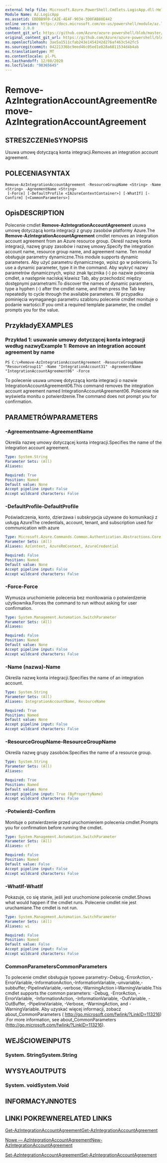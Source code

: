 ```yaml
---
external help file: Microsoft.Azure.PowerShell.Cmdlets.LogicApp.dll-Help.xml
Module Name: Az.LogicApp
ms.assetid: EBDBB9F0-CA2E-4E4F-9034-3D0FAB88E442
online version: https://docs.microsoft.com/en-us/powershell/module/az.logicapp/remove-azintegrationaccountagreement
schema: 2.0.0
content_git_url: https://github.com/Azure/azure-powershell/blob/master/src/LogicApp/LogicApp/help/Remove-AzIntegrationAccountAgreement.md
original_content_git_url: https://github.com/Azure/azure-powershell/blob/master/src/LogicApp/LogicApp/help/Remove-AzIntegrationAccountAgreement.md
ms.openlocfilehash: 3ae5a1511cfab243e1454242d276af463c542fc5
ms.sourcegitcommit: 04221336bc9eed46c05ed1e828a6811534d4b4ab
ms.translationtype: MT
ms.contentlocale: pl-PL
ms.lasthandoff: 12/08/2020
ms.locfileid: "98365645"
---
```

# <span data-ttu-id="8e7b2-101">Remove-AzIntegrationAccountAgreement</span><span class="sxs-lookup"><span data-stu-id="8e7b2-101">Remove-AzIntegrationAccountAgreement</span></span>

## <span data-ttu-id="8e7b2-102">STRESZCZENIe</span><span class="sxs-lookup"><span data-stu-id="8e7b2-102">SYNOPSIS</span></span>
<span data-ttu-id="8e7b2-103">Usuwa umowę dotyczącą konta integracji.</span><span class="sxs-lookup"><span data-stu-id="8e7b2-103">Removes an integration account agreement.</span></span>

## <span data-ttu-id="8e7b2-104">POLECENIA</span><span class="sxs-lookup"><span data-stu-id="8e7b2-104">SYNTAX</span></span>

```
Remove-AzIntegrationAccountAgreement -ResourceGroupName <String> -Name <String> -AgreementName <String>
 [-Force] [-DefaultProfile <IAzureContextContainer>] [-WhatIf] [-Confirm] [<CommonParameters>]
```

## <span data-ttu-id="8e7b2-105">Opis</span><span class="sxs-lookup"><span data-stu-id="8e7b2-105">DESCRIPTION</span></span>
<span data-ttu-id="8e7b2-106">Polecenie cmdlet **Remove-AzIntegrationAccountAgreement** usuwa umowę dotyczącą konta integracji z grupy zasobów platformy Azure.</span><span class="sxs-lookup"><span data-stu-id="8e7b2-106">The **Remove-AzIntegrationAccountAgreement** cmdlet removes an integration account agreement from an Azure resource group.</span></span>
<span data-ttu-id="8e7b2-107">Określ nazwę konta integracji, nazwę grupy zasobów i nazwę umowy.</span><span class="sxs-lookup"><span data-stu-id="8e7b2-107">Specify the integration account name, resource group name, and agreement name.</span></span>
<span data-ttu-id="8e7b2-108">Ten moduł obsługuje parametry dynamiczne.</span><span class="sxs-lookup"><span data-stu-id="8e7b2-108">This module supports dynamic parameters.</span></span>
<span data-ttu-id="8e7b2-109">Aby użyć parametru dynamicznego, wpisz go w poleceniu.</span><span class="sxs-lookup"><span data-stu-id="8e7b2-109">To use a dynamic parameter, type it in the command.</span></span>
<span data-ttu-id="8e7b2-110">Aby wykryć nazwy parametrów dynamicznych, wpisz znak łącznika (-) po nazwie polecenia cmdlet, a następnie naciskaj klawisz Tab, aby przechodzić między dostępnymi parametrami.</span><span class="sxs-lookup"><span data-stu-id="8e7b2-110">To discover the names of dynamic parameters, type a hyphen (-) after the cmdlet name, and then press the Tab key repeatedly to cycle through the available parameters.</span></span>
<span data-ttu-id="8e7b2-111">W przypadku pominięcia wymaganego parametru szablonu polecenie cmdlet monituje o podanie wartości.</span><span class="sxs-lookup"><span data-stu-id="8e7b2-111">If you omit a required template parameter, the cmdlet prompts you for the value.</span></span>

## <span data-ttu-id="8e7b2-112">Przykłady</span><span class="sxs-lookup"><span data-stu-id="8e7b2-112">EXAMPLES</span></span>

### <span data-ttu-id="8e7b2-113">Przykład 1: usuwanie umowy dotyczącej konta integracji według nazwy</span><span class="sxs-lookup"><span data-stu-id="8e7b2-113">Example 1: Remove an integration account agreement by name</span></span>
```
PS C:\>Remove-AzIntegrationAccountAgreement -ResourceGroupName "ResourceGroup11" -Name "IntegrationAccount31" -AgreementName "IntegrationAccountAgreement06" -Force
```

<span data-ttu-id="8e7b2-114">To polecenie usuwa umowę dotyczącą konta integracji o nazwie IntegrationAccountAgreement06.</span><span class="sxs-lookup"><span data-stu-id="8e7b2-114">This command removes the integration account agreement named IntegrationAccountAgreement06.</span></span>
<span data-ttu-id="8e7b2-115">Polecenie nie wyświetla monitu o potwierdzenie.</span><span class="sxs-lookup"><span data-stu-id="8e7b2-115">The command does not prompt you for confirmation.</span></span>

## <span data-ttu-id="8e7b2-116">PARAMETRÓW</span><span class="sxs-lookup"><span data-stu-id="8e7b2-116">PARAMETERS</span></span>

### <span data-ttu-id="8e7b2-117">-Agreementname</span><span class="sxs-lookup"><span data-stu-id="8e7b2-117">-AgreementName</span></span>
<span data-ttu-id="8e7b2-118">Określa nazwę umowy dotyczącej konta integracji.</span><span class="sxs-lookup"><span data-stu-id="8e7b2-118">Specifies the name of the integration account agreement.</span></span>

```yaml
Type: System.String
Parameter Sets: (All)
Aliases:

Required: True
Position: Named
Default value: None
Accept pipeline input: False
Accept wildcard characters: False
```

### <span data-ttu-id="8e7b2-119">-DefaultProfile</span><span class="sxs-lookup"><span data-stu-id="8e7b2-119">-DefaultProfile</span></span>
<span data-ttu-id="8e7b2-120">Poświadczenia, konto, dzierżawa i subskrypcja używane do komunikacji z usługą Azure</span><span class="sxs-lookup"><span data-stu-id="8e7b2-120">The credentials, account, tenant, and subscription used for communication with azure</span></span>

```yaml
Type: Microsoft.Azure.Commands.Common.Authentication.Abstractions.Core.IAzureContextContainer
Parameter Sets: (All)
Aliases: AzContext, AzureRmContext, AzureCredential

Required: False
Position: Named
Default value: None
Accept pipeline input: False
Accept wildcard characters: False
```

### <span data-ttu-id="8e7b2-121">-Force</span><span class="sxs-lookup"><span data-stu-id="8e7b2-121">-Force</span></span>
<span data-ttu-id="8e7b2-122">Wymusza uruchomienie polecenia bez monitowania o potwierdzenie użytkownika.</span><span class="sxs-lookup"><span data-stu-id="8e7b2-122">Forces the command to run without asking for user confirmation.</span></span>

```yaml
Type: System.Management.Automation.SwitchParameter
Parameter Sets: (All)
Aliases:

Required: False
Position: Named
Default value: None
Accept pipeline input: False
Accept wildcard characters: False
```

### <span data-ttu-id="8e7b2-123">-Name (nazwa)</span><span class="sxs-lookup"><span data-stu-id="8e7b2-123">-Name</span></span>
<span data-ttu-id="8e7b2-124">Określa nazwę konta integracji.</span><span class="sxs-lookup"><span data-stu-id="8e7b2-124">Specifies the name of an integration account.</span></span>

```yaml
Type: System.String
Parameter Sets: (All)
Aliases: IntegrationAccountName, ResourceName

Required: True
Position: Named
Default value: None
Accept pipeline input: False
Accept wildcard characters: False
```

### <span data-ttu-id="8e7b2-125">-ResourceGroupName</span><span class="sxs-lookup"><span data-stu-id="8e7b2-125">-ResourceGroupName</span></span>
<span data-ttu-id="8e7b2-126">Określa nazwę grupy zasobów.</span><span class="sxs-lookup"><span data-stu-id="8e7b2-126">Specifies the name of a resource group.</span></span>

```yaml
Type: System.String
Parameter Sets: (All)
Aliases:

Required: True
Position: Named
Default value: None
Accept pipeline input: True (ByPropertyName)
Accept wildcard characters: False
```

### <span data-ttu-id="8e7b2-127">-Potwierdź</span><span class="sxs-lookup"><span data-stu-id="8e7b2-127">-Confirm</span></span>
<span data-ttu-id="8e7b2-128">Monituje o potwierdzenie przed uruchomieniem polecenia cmdlet.</span><span class="sxs-lookup"><span data-stu-id="8e7b2-128">Prompts you for confirmation before running the cmdlet.</span></span>

```yaml
Type: System.Management.Automation.SwitchParameter
Parameter Sets: (All)
Aliases: cf

Required: False
Position: Named
Default value: False
Accept pipeline input: False
Accept wildcard characters: False
```

### <span data-ttu-id="8e7b2-129">-WhatIf</span><span class="sxs-lookup"><span data-stu-id="8e7b2-129">-WhatIf</span></span>
<span data-ttu-id="8e7b2-130">Pokazuje, co się stanie, jeśli jest uruchomione polecenie cmdlet.</span><span class="sxs-lookup"><span data-stu-id="8e7b2-130">Shows what would happen if the cmdlet runs.</span></span>
<span data-ttu-id="8e7b2-131">Polecenie cmdlet nie jest uruchamiane.</span><span class="sxs-lookup"><span data-stu-id="8e7b2-131">The cmdlet is not run.</span></span>

```yaml
Type: System.Management.Automation.SwitchParameter
Parameter Sets: (All)
Aliases: wi

Required: False
Position: Named
Default value: False
Accept pipeline input: False
Accept wildcard characters: False
```

### <span data-ttu-id="8e7b2-132">CommonParameters</span><span class="sxs-lookup"><span data-stu-id="8e7b2-132">CommonParameters</span></span>
<span data-ttu-id="8e7b2-133">To polecenie cmdlet obsługuje typowe parametry:-Debug,-ErrorAction,-ErrorVariable,-InformationAction,-InformationVariable,-unvariable,-subbuffer,-PipelineVariable,-verbose,-WarningAction i-WarningVariable.</span><span class="sxs-lookup"><span data-stu-id="8e7b2-133">This cmdlet supports the common parameters: -Debug, -ErrorAction, -ErrorVariable, -InformationAction, -InformationVariable, -OutVariable, -OutBuffer, -PipelineVariable, -Verbose, -WarningAction, and -WarningVariable.</span></span> <span data-ttu-id="8e7b2-134">Aby uzyskać więcej informacji, zobacz about_CommonParameters ( http://go.microsoft.com/fwlink/?LinkID=113216) .</span><span class="sxs-lookup"><span data-stu-id="8e7b2-134">For more information, see about_CommonParameters (http://go.microsoft.com/fwlink/?LinkID=113216).</span></span>

## <span data-ttu-id="8e7b2-135">WEJŚCIOWE</span><span class="sxs-lookup"><span data-stu-id="8e7b2-135">INPUTS</span></span>

### <span data-ttu-id="8e7b2-136">System. String</span><span class="sxs-lookup"><span data-stu-id="8e7b2-136">System.String</span></span>

## <span data-ttu-id="8e7b2-137">WYSYŁA</span><span class="sxs-lookup"><span data-stu-id="8e7b2-137">OUTPUTS</span></span>

### <span data-ttu-id="8e7b2-138">System. void</span><span class="sxs-lookup"><span data-stu-id="8e7b2-138">System.Void</span></span>

## <span data-ttu-id="8e7b2-139">INFORMACYJN</span><span class="sxs-lookup"><span data-stu-id="8e7b2-139">NOTES</span></span>

## <span data-ttu-id="8e7b2-140">LINKI POKREWNE</span><span class="sxs-lookup"><span data-stu-id="8e7b2-140">RELATED LINKS</span></span>

[<span data-ttu-id="8e7b2-141">Get-AzIntegrationAccountAgreement</span><span class="sxs-lookup"><span data-stu-id="8e7b2-141">Get-AzIntegrationAccountAgreement</span></span>](./Get-AzIntegrationAccountAgreement.md)

[<span data-ttu-id="8e7b2-142">Nowe — AzIntegrationAccountAgreement</span><span class="sxs-lookup"><span data-stu-id="8e7b2-142">New-AzIntegrationAccountAgreement</span></span>](./New-AzIntegrationAccountAgreement.md)

[<span data-ttu-id="8e7b2-143">Set-AzIntegrationAccountAgreement</span><span class="sxs-lookup"><span data-stu-id="8e7b2-143">Set-AzIntegrationAccountAgreement</span></span>](./Set-AzIntegrationAccountAgreement.md)


